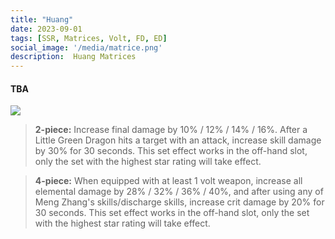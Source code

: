 ```yaml
---
title: "Huang"
date: 2023-09-01
tags: [SSR, Matrices, Volt, FD, ED]
social_image: '/media/matrice.png'
description:  Huang Matrices
---
```

#### TBA

![](https://telegra.ph/file/25cdb8ade6eecd8365ce6.png)

> **2-piece:** Increase final damage by 10% / 12% / 14% / 16%. After a Little Green Dragon hits a target with an attack, increase skill damage by 30% for 30 seconds. This set effect works in the off-hand slot, only the set with the highest star rating will take effect.

> **4-piece:** When equipped with at least 1 volt weapon, increase all elemental damage by 28% / 32% / 36% / 40%, and after using any of Meng Zhang's skills/discharge skills, increase crit damage by 20% for 30 seconds. This set effect works in the off-hand slot, only the set with the highest star rating will take effect.
